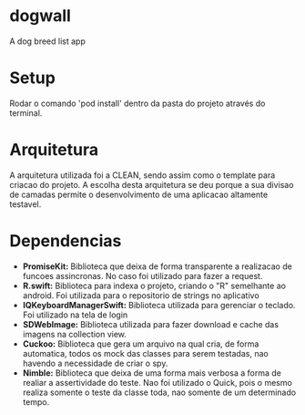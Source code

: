 # dogwall
A dog breed list app

# Setup
Rodar o comando 'pod install' dentro da pasta do projeto através do terminal.

# Arquitetura
A arquitetura utilizada foi a CLEAN, sendo assim como o template para criacao do projeto.
A escolha desta arquitetura se deu porque a sua divisao de camadas permite o desenvolvimento de uma aplicacao altamente testavel.

# Dependencias
- **PromiseKit:** Biblioteca que deixa de forma transparente a realizacao de funcoes assincronas. No caso foi utilizado para fazer a request.
- **R.swift:** Biblioteca para indexa o projeto, criando o "R" semelhante ao android. Foi utilizada para o repositorio de strings no aplicativo
- **IQKeyboardManagerSwift:** Biblioteca utilizada para gerenciar o teclado. Foi utilizado na tela de login 
- **SDWebImage:** Biblioteca utilizada para fazer download e cache das imagens na collection view.
- **Cuckoo:** Biblioteca que gera um arquivo na qual cria, de forma automatica, todos os mock das classes para serem testadas, nao havendo a necessidade de criar o spy.
- **Nimble:** Biblioteca que deixa de uma forma mais verbosa a forma de realiar a assertividade do teste. Nao foi utilizado o Quick, pois o mesmo realiza somente o teste da classe toda, nao somente de um determinado tempo.
